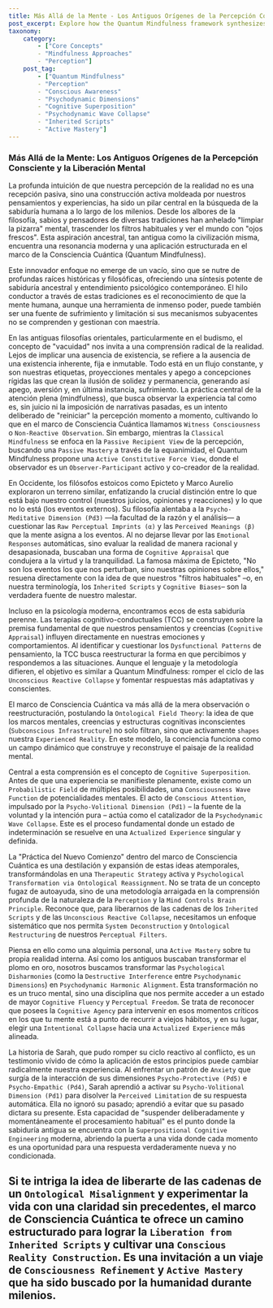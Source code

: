 ```yaml
---
title: Más Allá de la Mente - Los Antiguos Orígenes de la Percepción Consciente y la Liberación Mental
post_excerpt: Explore how the Quantum Mindfulness framework synthesizes ancient wisdom traditions with modern psychological understanding to empower individuals to reshape their experienced reality. Delve into the core concepts of Psychodynamic Wave Collapse and the liberation from Inherited Scripts, revealing how conscious perception acts as a powerful, transformative force.
taxonomy:
    category:
        - ["Core Concepts"
        - "Mindfulness Approaches"
        - "Perception"]
    post_tag:
        - ["Quantum Mindfulness"
        - "Perception"
        - "Conscious Awareness"
        - "Psychodynamic Dimensions"
        - "Cognitive Superposition"
        - "Psychodynamic Wave Collapse"
        - "Inherited Scripts"
        - "Active Mastery"]
---
```

### Más Allá de la Mente: Los Antiguos Orígenes de la Percepción Consciente y la Liberación Mental

La profunda intuición de que nuestra percepción de la realidad no es una recepción pasiva, sino una construcción activa moldeada por nuestros pensamientos y experiencias, ha sido un pilar central en la búsqueda de la sabiduría humana a lo largo de los milenios. Desde los albores de la filosofía, sabios y pensadores de diversas tradiciones han anhelado "limpiar la pizarra" mental, trascender los filtros habituales y ver el mundo con "ojos frescos". Esta aspiración ancestral, tan antigua como la civilización misma, encuentra una resonancia moderna y una aplicación estructurada en el marco de la Consciencia Cuántica (Quantum Mindfulness).

Este innovador enfoque no emerge de un vacío, sino que se nutre de profundas raíces históricas y filosóficas, ofreciendo una síntesis potente de sabiduría ancestral y entendimiento psicológico contemporáneo. El hilo conductor a través de estas tradiciones es el reconocimiento de que la mente humana, aunque una herramienta de inmenso poder, puede también ser una fuente de sufrimiento y limitación si sus mecanismos subyacentes no se comprenden y gestionan con maestría.

En las antiguas filosofías orientales, particularmente en el budismo, el concepto de "vacuidad" nos invita a una comprensión radical de la realidad. Lejos de implicar una ausencia de existencia, se refiere a la ausencia de una existencia inherente, fija e inmutable. Todo está en un flujo constante, y son nuestras etiquetas, proyecciones mentales y apego a concepciones rígidas las que crean la ilusión de solidez y permanencia, generando así apego, aversión y, en última instancia, sufrimiento. La práctica central de la atención plena (mindfulness), que busca observar la experiencia tal como es, sin juicio ni la imposición de narrativas pasadas, es un intento deliberado de "reiniciar" la percepción momento a momento, cultivando lo que en el marco de Consciencia Cuántica llamamos `Witness Consciousness` o `Non-Reactive Observation`. Sin embargo, mientras la `Classical Mindfulness` se enfoca en la `Passive Recipient View` de la percepción, buscando una `Passive Mastery` a través de la equanimidad, el Quantum Mindfulness propone una `Active Constitutive Force View`, donde el observador es un `Observer-Participant` activo y co-creador de la realidad.

En Occidente, los filósofos estoicos como Epicteto y Marco Aurelio exploraron un terreno similar, enfatizando la crucial distinción entre lo que está bajo nuestro control (nuestros juicios, opiniones y reacciones) y lo que no lo está (los eventos externos). Su filosofía alentaba a la `Psycho-Meditative Dimension (Pd3)` —la facultad de la razón y el análisis— a cuestionar las `Raw Perceptual Imprints (α)` y las `Perceived Meanings (β)` que la mente asigna a los eventos. Al no dejarse llevar por las `Emotional Responses` automáticas, sino evaluar la realidad de manera racional y desapasionada, buscaban una forma de `Cognitive Appraisal` que condujera a la virtud y la tranquilidad. La famosa máxima de Epicteto, "No son los eventos los que nos perturban, sino nuestras opiniones sobre ellos," resuena directamente con la idea de que nuestros "filtros habituales" –o, en nuestra terminología, los `Inherited Scripts` y `Cognitive Biases`– son la verdadera fuente de nuestro malestar.

Incluso en la psicología moderna, encontramos ecos de esta sabiduría perenne. Las terapias cognitivo-conductuales (TCC) se construyen sobre la premisa fundamental de que nuestros pensamientos y creencias (`Cognitive Appraisal`) influyen directamente en nuestras emociones y comportamientos. Al identificar y cuestionar los `Dysfunctional Patterns` de pensamiento, la TCC busca reestructurar la forma en que percibimos y respondemos a las situaciones. Aunque el lenguaje y la metodología difieren, el objetivo es similar a Quantum Mindfulness: romper el ciclo de las `Unconscious Reactive Collapse` y fomentar respuestas más adaptativas y conscientes.

El marco de Consciencia Cuántica va más allá de la mera observación o reestructuración, postulando la `Ontological Field Theory`: la idea de que los marcos mentales, creencias y estructuras cognitivas inconscientes (`Subconscious Infrastructure`) no solo filtran, sino que activamente `shapes` nuestra `Experienced Reality`. En este modelo, la conciencia funciona como un campo dinámico que construye y reconstruye el paisaje de la realidad mental.

Central a esta comprensión es el concepto de `Cognitive Superposition`. Antes de que una experiencia se manifieste plenamente, existe como un `Probabilistic Field` de múltiples posibilidades, una `Consciousness Wave Function` de potencialidades mentales. El acto de `Conscious Attention`, impulsado por la `Psycho-Volitional Dimension (Pd1)` – la fuente de la voluntad y la intención pura – actúa como el catalizador de la `Psychodynamic Wave Collapse`. Este es el proceso fundamental donde un estado de indeterminación se resuelve en una `Actualized Experience` singular y definida.

La "Práctica del Nuevo Comienzo" dentro del marco de Consciencia Cuántica es una destilación y expansión de estas ideas atemporales, transformándolas en una `Therapeutic Strategy` activa y `Psychological Transformation via Ontological Reassignment`. No se trata de un concepto fugaz de autoayuda, sino de una metodología arraigada en la comprensión profunda de la naturaleza de la `Perception` y la `Mind Controls Brain Principle`. Reconoce que, para liberarnos de las cadenas de los `Inherited Scripts` y de las `Unconscious Reactive Collapse`, necesitamos un enfoque sistemático que nos permita `System Deconstruction` y `Ontological Restructuring` de nuestros `Perceptual Filters`.

Piensa en ello como una alquimia personal, una `Active Mastery` sobre tu propia realidad interna. Así como los antiguos buscaban transformar el plomo en oro, nosotros buscamos transformar las `Psychological Disharmonies` (como la `Destructive Interference` entre `Psychodynamic Dimensions`) en `Psychodynamic Harmonic Alignment`. Esta transformación no es un truco mental, sino una disciplina que nos permite acceder a un estado de mayor `Cognitive Fluency` y `Perceptual Freedom`. Se trata de reconocer que posees la `Cognitive Agency` para intervenir en esos momentos críticos en los que tu mente está a punto de recurrir a viejos hábitos, y en su lugar, elegir una `Intentional Collapse` hacia una `Actualized Experience` más alineada.

La historia de Sarah, que pudo romper su ciclo reactivo al conflicto, es un testimonio vívido de cómo la aplicación de estos principios puede cambiar radicalmente nuestra experiencia. Al enfrentar un patrón de `Anxiety` que surgía de la interacción de sus dimensiones `Psycho-Protective (Pd5)` e `Psycho-Empathic (Pd4)`, Sarah aprendió a activar su `Psycho-Volitional Dimension (Pd1)` para disolver la `Perceived Limitation` de su respuesta automática. Ella no ignoró su pasado; aprendió a evitar que su pasado dictara su presente. Esta capacidad de "suspender deliberadamente y momentáneamente el procesamiento habitual" es el punto donde la sabiduría antigua se encuentra con la `Superpositional Cognitive Engineering` moderna, abriendo la puerta a una vida donde cada momento es una oportunidad para una respuesta verdaderamente nueva y no condicionada.

Si te intriga la idea de liberarte de las cadenas de un `Ontological Misalignment` y experimentar la vida con una claridad sin precedentes, el marco de Consciencia Cuántica te ofrece un camino estructurado para lograr la `Liberation from Inherited Scripts` y cultivar una `Conscious Reality Construction`. Es una invitación a un viaje de `Consciousness Refinement` y `Active Mastery` que ha sido buscado por la humanidad durante milenios.
---